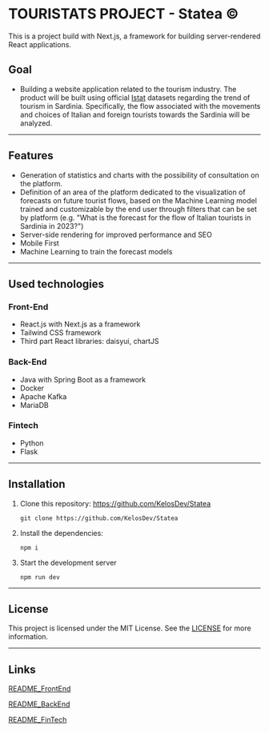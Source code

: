# TOURISTATS PROJECT - Statea &copy;

This is a project build with Next.js, a framework for building server-rendered React applications.

## Goal
- Building a website application related to the tourism industry. The product will be built using official [Istat](https://www.istat.it/) datasets regarding the trend of tourism in Sardinia. Specifically, the flow associated with the movements and choices of Italian and foreign tourists towards the Sardinia will be analyzed.

---

## Features
- Generation of statistics and charts with the possibility of consultation on the platform.
- Definition of an area of the platform dedicated to the visualization of forecasts on future tourist flows, based on the Machine Learning model trained and customizable by the end user through filters that can be set by platform (e.g. "What is the forecast for the flow of Italian tourists in Sardinia in 2023?")
- Server-side rendering for improved performance and SEO
- Mobile First
- Machine Learning to train the forecast models

---

## Used technologies
### **Front-End**
- React.js with Next.js as a framework 
- Tailwind CSS framework
- Third part React libraries: daisyui, chartJS

### **Back-End**
- Java with Spring Boot as a framework
- Docker
- Apache Kafka
- MariaDB

### **Fintech**
- Python
- Flask

---
## Installation
1) Clone this repository: https://github.com/KelosDev/Statea
    
    ```
    git clone https://github.com/KelosDev/Statea
    ```
    

2) Install the dependencies:
    
    ```
    npm i
    ```
3) Start the development server
   
   ```
   npm run dev
   ```

---

## License

This project is licensed under the MIT License. See the [LICENSE](./LICENSE) for more information.

---
## Links

[README_FrontEnd](./README_Frontend.md)

[README_BackEnd](../../../../readme.md)

[README_FinTech](../fintech/FinTech/README.md)